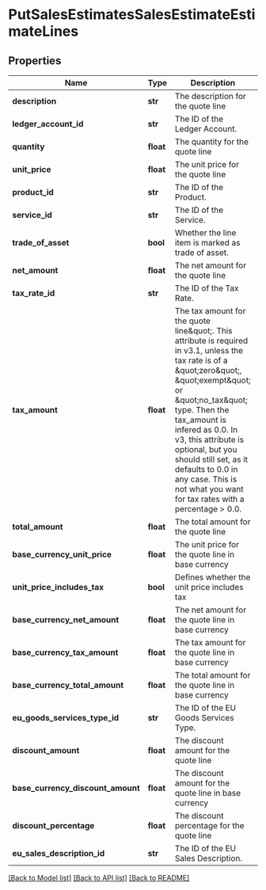 # PutSalesEstimatesSalesEstimateEstimateLines

## Properties
Name | Type | Description | Notes
------------ | ------------- | ------------- | -------------
**description** | **str** | The description for the quote line | [optional] 
**ledger_account_id** | **str** | The ID of the Ledger Account. | [optional] 
**quantity** | **float** | The quantity for the quote line | [optional] 
**unit_price** | **float** | The unit price for the quote line | [optional] 
**product_id** | **str** | The ID of the Product. | [optional] 
**service_id** | **str** | The ID of the Service. | [optional] 
**trade_of_asset** | **bool** | Whether the line item is marked as trade of asset. | [optional] 
**net_amount** | **float** | The net amount for the quote line | [optional] 
**tax_rate_id** | **str** | The ID of the Tax Rate. | [optional] 
**tax_amount** | **float** | The tax amount for the quote line\&quot;. This attribute is required in v3.1, unless the tax rate is of a \&quot;zero\&quot;, \&quot;exempt\&quot; or \&quot;no_tax\&quot; type. Then the tax_amount is infered as 0.0. In v3, this attribute is optional, but you should still set, as it defaults to 0.0 in any case. This is not what you want for tax rates with a percentage &gt; 0.0. | [optional] 
**total_amount** | **float** | The total amount for the quote line | [optional] 
**base_currency_unit_price** | **float** | The unit price for the quote line in base currency | [optional] 
**unit_price_includes_tax** | **bool** | Defines whether the unit price includes tax | [optional] 
**base_currency_net_amount** | **float** | The net amount for the quote line in base currency | [optional] 
**base_currency_tax_amount** | **float** | The tax amount for the quote line in base currency | [optional] 
**base_currency_total_amount** | **float** | The total amount for the quote line in base currency | [optional] 
**eu_goods_services_type_id** | **str** | The ID of the EU Goods Services Type. | [optional] 
**discount_amount** | **float** | The discount amount for the quote line | [optional] 
**base_currency_discount_amount** | **float** | The discount amount for the quote line in base currency | [optional] 
**discount_percentage** | **float** | The discount percentage for the quote line | [optional] 
**eu_sales_description_id** | **str** | The ID of the EU Sales Description. | [optional] 

[[Back to Model list]](../README.md#documentation-for-models) [[Back to API list]](../README.md#documentation-for-api-endpoints) [[Back to README]](../README.md)


